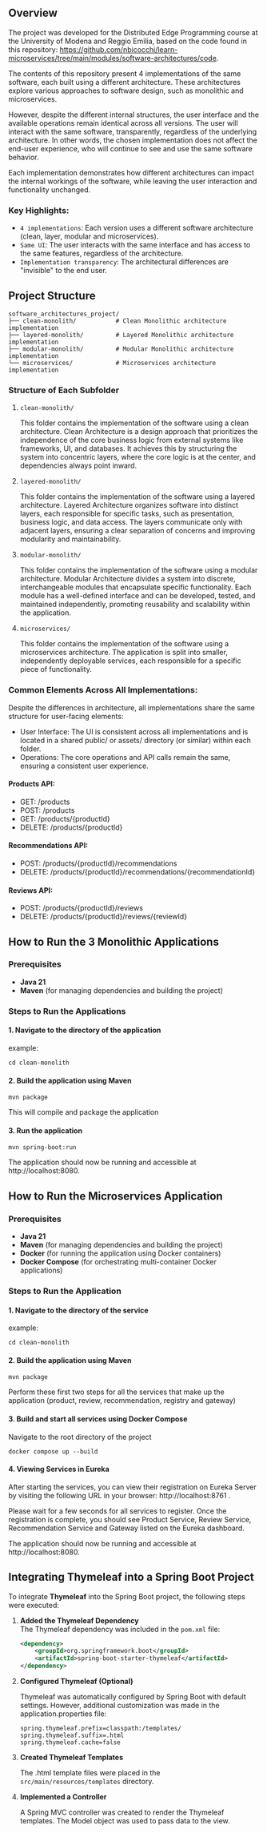 ## Overview

The project was developed for the Distributed Edge Programming course at the University of Modena and Reggio Emilia, based on the code found in this repository: https://github.com/nbicocchi/learn-microservices/tree/main/modules/software-architectures/code.

The contents of this repository present 4 implementations of the same software, each built using a different architecture.
These architectures explore various approaches to software design, such as monolithic and microservices.

However, despite the different internal structures, the user interface and the available operations remain identical across all versions.
The user will interact with the same software, transparently, regardless of the underlying architecture.
In other words, the chosen implementation does not affect the end-user experience, who will continue to see and use the same software behavior.

Each implementation demonstrates how different architectures can impact the internal workings of the software, while leaving the user interaction and functionality unchanged.

### Key Highlights:
- `4 implementations`: Each version uses a different software architecture (clean, layer, modular and microservices).
- `Same UI`: The user interacts with the same interface and has access to the same features, regardless of the architecture.
- `Implementation transparency`: The architectural differences are "invisible" to the end user.

## Project Structure

```
software_architectures_project/
├── clean-monolith/           # Clean Monolithic architecture implementation
├── layered-monolith/         # Layered Monolithic architecture implementation
├── modular-monolith/         # Modular Monolithic architecture implementation
└── microservices/            # Microservices architecture implementation
```

### Structure of Each Subfolder

1. `clean-monolith/`

   This folder contains the implementation of the software using a clean architecture.
   Clean Architecture is a design approach that prioritizes the independence of the core business logic from external systems like frameworks, UI, and databases. It achieves this by structuring the system into concentric layers, where the core logic is at the center, and dependencies always point inward.

2. `layered-monolith/`

   This folder contains the implementation of the software using a layered architecture.
   Layered Architecture organizes software into distinct layers, each responsible for specific tasks, such as presentation, business logic, and data access. The layers communicate only with adjacent layers, ensuring a clear separation of concerns and improving modularity and maintainability.

3. `modular-monolith/`

   This folder contains the implementation of the software using a modular architecture.
   Modular Architecture divides a system into discrete, interchangeable modules that encapsulate specific functionality.
   Each module has a well-defined interface and can be developed, tested, and maintained independently, promoting reusability and scalability within the application.

4. `microservices/`

   This folder contains the implementation of the software using a microservices architecture. The application is split into smaller, independently deployable services, each responsible for a specific piece of functionality.


### Common Elements Across All Implementations:
Despite the differences in architecture, all implementations share the same structure for user-facing elements:

- User Interface: The UI is consistent across all implementations and is located in a shared public/ or assets/ directory (or similar) within each folder.
- Operations: The core operations and API calls remain the same, ensuring a consistent user experience.

#### Products API:

- GET: /products
- POST: /products
- GET: /products/{productId}
- DELETE: /products/{productId}

#### Recommendations API:

- POST: /products/{productId}/recommendations
- DELETE: /products/{productId}/recommendations/{recommendationId}

#### Reviews API:

- POST: /products/{productId}/reviews
- DELETE: /products/{productId}/reviews/{reviewId}

## How to Run the 3 Monolithic Applications

### Prerequisites

- **Java 21**
- **Maven** (for managing dependencies and building the project)

### Steps to Run the Applications

#### 1. Navigate to the directory of the application
example:
```
cd clean-monolith
```
#### 2. Build the application using Maven
```
mvn package
```
This will compile and package the application

#### 3. Run the application
```
mvn spring-boot:run
```
The application should now be running and accessible at http://localhost:8080.

## How to Run the Microservices Application

### Prerequisites

- **Java 21**
- **Maven** (for managing dependencies and building the project)
- **Docker** (for running the application using Docker containers)
- **Docker Compose** (for orchestrating multi-container Docker applications)

### Steps to Run the Application

#### 1. Navigate to the directory of the service
example:
```
cd clean-monolith
```

#### 2. Build the application using Maven
```
mvn package
```
Perform these first two steps for all the services that make up the application (product, review, recommendation, registry and gateway)

#### 3. Build and start all services using Docker Compose
Navigate to the root directory of the project
```
docker compose up --build
```

#### 4. Viewing Services in Eureka
After starting the services, you can view their registration on Eureka Server by visiting the following URL in your browser: http://localhost:8761 .

Please wait for a few seconds for all services to register. Once the registration is complete, you should see Product Service, Review Service, Recommendation Service and Gateway listed on the Eureka dashboard.

The application should now be running and accessible at http://localhost:8080.

## Integrating Thymeleaf into a Spring Boot Project

To integrate **Thymeleaf** into the Spring Boot project, the following steps were executed:

1. **Added the Thymeleaf Dependency**  
   The Thymeleaf dependency was included in the `pom.xml` file:
   ```xml
   <dependency>
       <groupId>org.springframework.boot</groupId>
       <artifactId>spring-boot-starter-thymeleaf</artifactId>
   </dependency>
    ```
2. **Configured Thymeleaf (Optional)**

   Thymeleaf was automatically configured by Spring Boot with default settings. However, additional customization was made in the application.properties file:
    ```
    spring.thymeleaf.prefix=classpath:/templates/
    spring.thymeleaf.suffix=.html
    spring.thymeleaf.cache=false
    ```
3. **Created Thymeleaf Templates**

   The .html template files were placed in the `src/main/resources/templates` directory.


4. **Implemented a Controller**

   A Spring MVC controller was created to render the Thymeleaf templates. The Model object was used to pass data to the view.